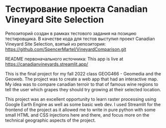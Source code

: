 # Тестирование проекта Canadian Vineyard Site Selection

Репозиторий создан в рамках тестового задания на позицию тестировщика.
В качестве кода для тестов выступил проект Canadian Vineyard Site Selection, взятый из репозитория: https://github.com/SpencerMartel/VineyardComparison.git

README первоначального источника:
This app is live at https://canadianvineyards.streamlit.app/

This is the final project for my fall 2022 class GEOG466 - Geomedia and the Geoweb. The project was to create a web app that had an interactive map.
My idea was to compare canadian terroir to that of famous wine regions to tell the user which grapes they should try growing at their selected location.

This project was an excellent opportunity to learn raster processing using Google Earth Engine as well as some basic web dev.
I used Streamlit for the frontend of the project as it allowed me to write in pure python with some small HTML and CSS injections here and there, and focus more on the technical geographic aspects of the project.
